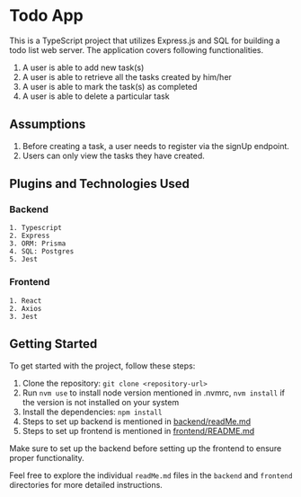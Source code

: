 # Todo App

This is a TypeScript project that utilizes Express.js and SQL for building a todo list web server.
The application covers following functionalities.
1. A user is able to add new task(s)
2. A user is able to retrieve all the tasks created by him/her
3. A user is able to mark the task(s) as completed
4. A user is able to delete a particular task

## Assumptions
1. Before creating a task, a user needs to register via the signUp endpoint.
2. Users can only view the tasks they have created.

## Plugins and Technologies Used
### Backend
    1. Typescript
    2. Express
    3. ORM: Prisma
    4. SQL: Postgres
    5. Jest 
### Frontend
    1. React
    2. Axios
    3. Jest

## Getting Started

To get started with the project, follow these steps:

1. Clone the repository: `git clone <repository-url>`
2. Run `nvm use` to install node version mentioned in .nvmrc, `nvm install` if the version is not installed on your system
3. Install the dependencies: `npm install`
4. Steps to set up backend is mentioned in [backend/readMe.md](backend/readMe.md)
5. Steps to set up frontend is mentioned in [frontend/README.md](frontend/README.md)

Make sure to set up the backend before setting up the frontend to ensure proper functionality.

Feel free to explore the individual `readMe.md` files in the `backend` and `frontend` directories for more detailed instructions.
